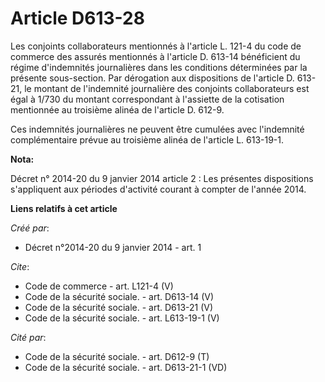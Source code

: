 # Article D613-28

Les conjoints collaborateurs mentionnés à l'article L. 121-4 du code de commerce des assurés mentionnés à l'article D. 613-14
bénéficient du régime d'indemnités journalières dans les conditions déterminées par la présente sous-section. Par dérogation
aux dispositions de l'article D. 613-21, le montant de l'indemnité journalière des conjoints collaborateurs est égal à 1/730
du montant correspondant à l'assiette de la cotisation mentionnée au troisième alinéa de l'article D. 612-9. 

Ces indemnités journalières ne peuvent être cumulées avec l'indemnité complémentaire prévue au troisième alinéa de l'article
L. 613-19-1.

**Nota:**

Décret n° 2014-20 du 9 janvier 2014 article 2 : Les présentes dispositions s'appliquent aux périodes d'activité courant à
compter de l'année 2014.

**Liens relatifs à cet article**

_Créé par_:

  - Décret n°2014-20 du 9 janvier 2014 - art. 1

_Cite_:

  - Code de commerce - art. L121-4 (V)
  - Code de la sécurité sociale. - art. D613-14 (V)
  - Code de la sécurité sociale. - art. D613-21 (V)
  - Code de la sécurité sociale. - art. L613-19-1 (V)

_Cité par_:

  - Code de la sécurité sociale. - art. D612-9 (T)
  - Code de la sécurité sociale. - art. D613-21-1 (VD)
